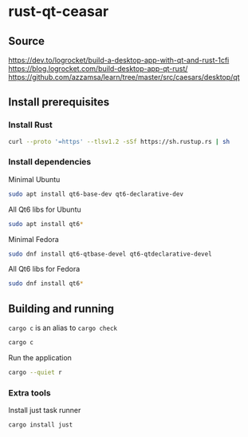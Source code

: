 # rust-qt-ceasar

## Source

https://dev.to/logrocket/build-a-desktop-app-with-qt-and-rust-1cfi
https://blog.logrocket.com/build-desktop-app-qt-rust/
https://github.com/azzamsa/learn/tree/master/src/caesars/desktop/qt

## Install prerequisites

### Install Rust

```sh
curl --proto '=https' --tlsv1.2 -sSf https://sh.rustup.rs | sh
```

### Install dependencies

Minimal Ubuntu
```sh
sudo apt install qt6-base-dev qt6-declarative-dev
```

All Qt6 libs for Ubuntu
```sh
sudo apt install qt6*
```

Minimal Fedora
```sh
sudo dnf install qt6-qtbase-devel qt6-qtdeclarative-devel
```

All Qt6 libs for Fedora
```sh
sudo dnf install qt6*
```

## Building and running

`cargo c` is an alias to `cargo check`
```sh
cargo c
```

Run the application
```sh
cargo --quiet r
```

### Extra tools

Install just task runner
```sh
cargo install just
```
